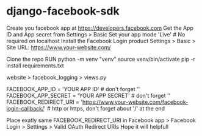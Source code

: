 # django-facebook-sdk

Create you facebook app at https://developers.facebook.com
Get the App ID and App secret from Settings > Basic
Set your app mode 'Live' # No required on localhost
Install the Facebook Login product 
Settings > Basic > Site URL: https://www.your-website.com/


Clone the repo
RUN python -m venv "venv"
source venv/bin/activate
pip -r install requirements.txt

website > facebook_logging > views.py

FACEBOOK_APP_ID = 'YOUR APP ID' # don't forget ''
FACEBOOK_APP_SECRET = 'YOUR APP SECRET' # don't forget ''
FACEBOOK_REDIRECT_URI = 'https://www.your-website.com/facebook-login-callback/'  # http or https, don't forget about '/' at the end


Place exatly same FACEBOOK_REDIRECT_URI in Facebook app > Facebook Login > Settings > Valid OAuth Redirect URIs
Hope it will helpfull

